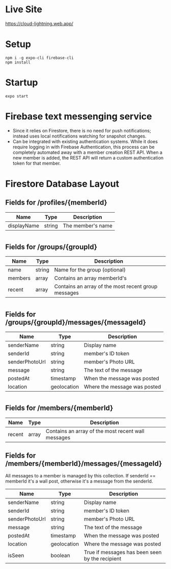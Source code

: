 <!-- Comment -->

# Live Site

https://cloud-lightning.web.app/

# Setup

```
npm i -g expo-cli firebase-cli
npm install
```

# Startup

```
expo start
```

# Firebase text messenging service

- Since it relies on Firestore, there is no need for push notifications; instead uses local notifications watching for snapshot changes.
- Can be integrated with existing authentication systems. While it does require logging in with Firebase Authentication, this process can be completely automated away with a member creation REST API. When a new member is added, the REST API will return a custom authentication token for that member.

# Firestore Database Layout

## Fields for /profiles/{memberId}

| Name        | Type   | Description       |
| ----------- | ------ | ----------------- |
| displayName | string | The member's name |

#

## Fields for /groups/{groupId}

| Name    | Type   | Description                                         |
| ------- | ------ | --------------------------------------------------- |
| name    | string | Name for the group (optional)                       |
| members | array  | Contains an array memberId's                        |
| recent  | array  | Contains an array of the most recent group messages |

#

## Fields for /groups/{groupId}/messages/{messageId}

| Name       | Type        | Description                  |
| ---------- | ----------- | ---------------------------- |
| senderName | string      | Display name                 |
| senderId   | string      | member's ID token            |
| senderPhotoUrl   | string      | member's Photo URL            |
| message    | string      | The text of the message      |
| postedAt   | timestamp   | When the message was posted  |
| location   | geolocation | Where the message was posted |

#

## Fields for /members/{memberId}

| Name   | Type  | Description                                        |
| ------ | ----- | -------------------------------------------------- |
| recent | array | Contains an array of the most recent wall messages |

## Fields for /members/{memberId}/messages/{messageId}

All messages to a member is managed by this collection. If senderId == memberId it's a wall post, otherwise it's a message from the senderId.

| Name       | Type        | Description                                     |
| ---------- | ----------- | ----------------------------------------------- |
| senderName | string      | Display name                                    |
| senderId   | string      | member's ID token                               |
| senderPhotoUrl   | string      | member's Photo URL            |
| message    | string      | The text of the message                         |
| postedAt   | timestamp   | When the message was posted                     |
| location   | geolocation | Where the message was posted                    |
| isSeen     | boolean     | True if messages has been seen by the recipient |
